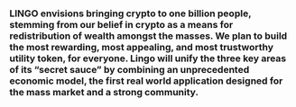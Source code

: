 ### LINGO envisions bringing crypto to one billion people, stemming from our belief in crypto as a means for redistribution of wealth amongst the masses. We plan to build the most rewarding, most appealing, and most trustworthy utility token, for everyone. Lingo will unify the three key areas of its “secret sauce” by combining an unprecedented economic model, the first real world application designed for the mass market and a strong community.

<!--
**LingoCoin/LingoCoin** is a ✨ _special_ ✨ repository because its `README.md` (this file) appears on your GitHub profile.

Here are some ideas to get you started:

- 🔭 I’m currently working on ...
- 🌱 I’m currently learning ...
- 👯 I’m looking to collaborate on ...
- 🤔 I’m looking for help with ...
- 💬 Ask me about ...
- 📫 How to reach me: ...
- 😄 Pronouns: ...
- ⚡ Fun fact: ...
-->
